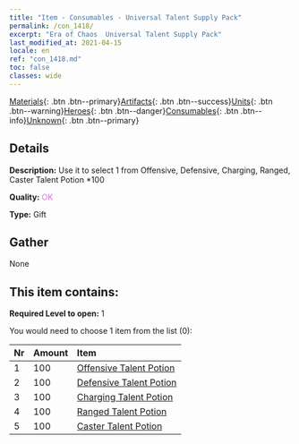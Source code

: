 ```yaml
---
title: "Item - Consumables - Universal Talent Supply Pack"
permalink: /con_1418/
excerpt: "Era of Chaos  Universal Talent Supply Pack"
last_modified_at: 2021-04-15
locale: en
ref: "con_1418.md"
toc: false
classes: wide
---
```

 [Materials](/Items/){: .btn .btn--primary}[Artifacts](/Items/Artifacts/){: .btn .btn--success}[Units](/Items/Units/){: .btn .btn--warning}[Heroes](/Items/Heroes/){: .btn .btn--danger}[Consumables](/Items/Consumables/){: .btn .btn--info}[Unknown](/Items/Unknown/){: .btn .btn--primary}

## Details
 **Description:** Use it to select 1 from Offensive, Defensive, Charging, Ranged, Caster Talent Potion *100

 **Quality:** <span style="color: #DA70D6">OK</span>

 **Type:** Gift

## Gather

  None

## This item contains:

 **Required Level to open:** 1

 You would need to choose 1 item from the list (0):

  | Nr | Amount |     Item    |
  |:---|:-------|:------------|
  | 1 | 100 | [Offensive Talent Potion](/Items/con_786/) |  | 
  | 2 | 100 | [Defensive Talent Potion](/Items/con_787/) |  | 
  | 3 | 100 | [Charging Talent Potion](/Items/con_788/) |  | 
  | 4 | 100 | [Ranged Talent Potion](/Items/con_789/) |  | 
  | 5 | 100 | [Caster Talent Potion](/Items/con_790/) |  | 
